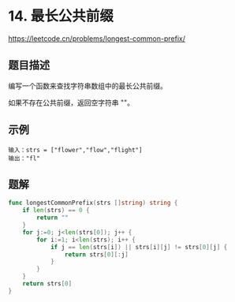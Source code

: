 # 14. 最长公共前缀
https://leetcode.cn/problems/longest-common-prefix/

## 题目描述
编写一个函数来查找字符串数组中的最长公共前缀。

如果不存在公共前缀，返回空字符串 ""。

## 示例
```
输入：strs = ["flower","flow","flight"]
输出："fl"
```

## 题解
```go
func longestCommonPrefix(strs []string) string {
    if len(strs) == 0 {
        return ""
    }
    for j:=0; j<len(strs[0]); j++ {
        for i:=1; i<len(strs); i++ {
            if j == len(strs[i]) || strs[i][j] != strs[0][j] {
                return strs[0][:j]
            }
        }
    }
    return strs[0]
}
```